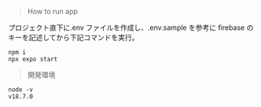 > How to run app

プロジェクト直下に.env ファイルを作成し、.env.sample を参考に firebase のキーを記述してから下記コマンドを実行。

```
npm i
npx expo start
```

> 開発環境

```
node -v
v18.7.0
```
